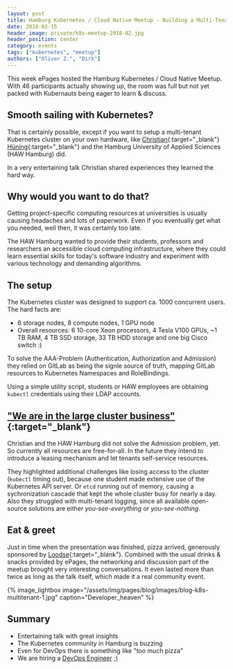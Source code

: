 ```yaml
---
layout: post
title: Hamburg Kubernetes / Cloud Native Meetup - Building a Multi-Tenant Kubernetes Container Cloud
date: 2018-02-15
header_image: private/k8s-meetup-2018-02.jpg
header_position: center
category: events
tags: ["kubernetes", "meetup"]
authors: ["Oliver Z.", "Dirk"]
---
```


This week ePages hosted the Hamburg Kubernetes / Cloud Native Meetup. With 46 participants actually showing up, the room was full but not yet packed
with Kubernauts being eager to learn & discuss.

## Smooth sailing with Kubernetes?

That is certainly possible, except if you want to setup a multi-tenant Kubernetes cluster on your own hardware, like [Christian](https://twitter.com/chrishuen){:target="_blank"} [Hüning](https://github.com/christianhuening){:target="_blank"} and the Hamburg University of Applied Sciences (HAW Hamburg) did.

In a very entertaining talk Christian shared experiences they learned the hard way.

## Why would you want to do that?

Getting project-specific computing resources at universities is usually causing headaches and lots of paperwork.
Even if you eventually get what you needed, well then, it was certainly too late.

The HAW Hamburg wanted to provide their students, professors and researchers an accessible cloud computing infrastructure, where they could learn essential skills for today's software industry and experiment with various technology and demanding algorithms.

## The setup

The Kubernetes cluster was designed to support ca. 1000 concurrent users. The hard facts are:

* 6 storage nodes, 8 compute nodes, 1 GPU node
* Overall resources: 6 10-core Xeon processors, 4 Tesla V100 GPUs, ~1 TB RAM, 4 TB SSD storage, 33 TB HDD storage and one big Cisco switch :)

To solve the AAA-Problem (Authentication, Authorization and Admission) they relied on GitLab as being the signle source of truth, mapping GitLab resources to Kubernetes Namespaces and RoleBindings.

Using a simple utility script, students or HAW employees are obtaining `kubectl` credentials using their LDAP accounts.

## ["We are in the large cluster business"](https://github.com/coreos/etcd/blob/master/Documentation/op-guide/hardware.md){:target="_blank"}

Christian and the HAW Hamburg did not solve the Admission problem, yet. So currently all resources are free-for-all.
In the future they intend to introduce a leasing mechanism and let tenants self-service resources.

They highlighted additional challenges like losing access to the cluster (`kubectl` timing out), because one student made extensive use of the Kubernetes API server.
Or `etcd` running out of memory, causing a sychronization cascade that kept the whole cluster busy for nearly a day.
Also they struggled with multi-tenant logging, since all available open-source solutions are either *you-see-everything* or *you-see-nothing*.

## Eat & greet

Just in time when the presentation was finished, pizza arrived, generously sponsored by [Loodse](https://twitter.com/Loodse){:target="_blank"}. Combined with the usual drinks & snacks provided by ePages, the networking and discussion part of the meetup brought very interesting conversations.
It even lasted more than twice as long as the talk itself, which made it a real community event.

{% image_lightbox image="/assets/img/pages/blog/images/blog-k8s-multitenant-1.jpg" caption="Developer_heaven" %}

## Summary

* Entertaining talk with great insights
* The Kubernetes community in Hamburg is buzzing 
* Even for DevOps there is something like "too much pizza"
* We are hiring a [DevOps Engineer](https://www.epages.com/de/karriere/jobs/?jh=yh9sa5545lniif5q8f0oqlsmssytutc) ;)
